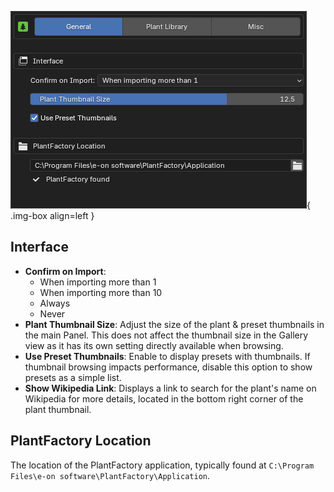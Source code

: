 ![Preferences - General](../images/preferences_general.png){ .img-box align=left }

## Interface

- **Confirm on Import**:
    - When importing more than 1
    - When importing more than 10
    - Always
    - Never
- **Plant Thumbnail Size**: Adjust the size of the plant & preset thumbnails in the main Panel. This does not affect the thumbnail size in the Gallery view as it has its own setting directly available when browsing.
- **Use Preset Thumbnails**: Enable to display presets with thumbnails. If thumbnail browsing impacts performance, disable this option to show presets as a simple list.
- **Show Wikipedia Link**: Displays a link to search for the plant's name on Wikipedia for more details, located in the bottom right corner of the plant thumbnail.

## PlantFactory Location

 The location of the PlantFactory application, typically found at `C:\Program Files\e-on software\PlantFactory\Application`.

<div style="clear:both"></div>